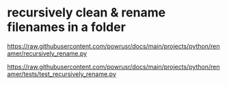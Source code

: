 # recursively clean & rename filenames in a folder

https://raw.githubusercontent.com/powrusr/docs/main/projects/python/renamer/recursively_rename.py

https://raw.githubusercontent.com/powrusr/docs/main/projects/python/renamer/tests/test_recursively_rename.py



